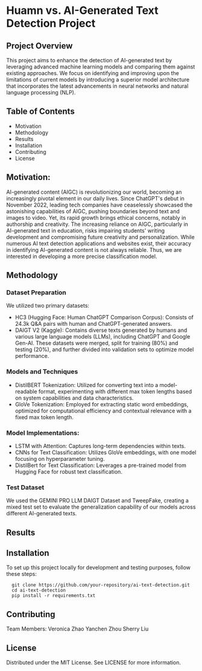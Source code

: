 # Huamn vs. AI-Generated Text Detection Project
## Project Overview
This project aims to enhance the detection of AI-generated text by leveraging advanced machine learning models and comparing them against existing approaches. We focus on identifying and improving upon the limitations of current models by introducing a superior model architecture that incorporates the latest advancements in neural networks and natural language processing (NLP).

## Table of Contents
* Motivation
* Methodology
* Results
* Installation
* Contributing
* License
  
## Motivation:
AI-generated content (AIGC) is revolutionizing our world, becoming an increasingly pivotal element in our daily lives. Since ChatGPT's debut in November 2022, leading tech companies have ceaselessly showcased the astonishing capabilities of AIGC, pushing boundaries beyond text and images to video. Yet, its rapid growth brings ethical concerns, notably in authorship and creativity. The increasing reliance on AIGC, particularly in AI-generated text in education, risks impairing students' writing development and compromising future creativity and personalization. While numerous AI text detection applications and websites exist, their accuracy in identifying AI-generated content is not always reliable. Thus, we are interested in developing a more precise classification model.

## Methodology
### Dataset Preparation
We utilized two primary datasets:

* HC3 (Hugging Face: Human ChatGPT Comparison Corpus): Consists of 24.3k Q&A pairs with human and ChatGPT-generated answers.
* DAIGT V2 (Kaggle): Contains diverse texts generated by humans and various large language models (LLMs), including ChatGPT and Google Gen-AI.
These datasets were merged, split for training (80%) and testing (20%), and further divided into validation sets to optimize model performance.

### Models and Techniques
* DistilBERT Tokenization: Utilized for converting text into a model-readable format, experimenting with different max token lengths based on system capabilities and data characteristics.
* GloVe Tokenization: Employed for extracting static word embeddings, optimized for computational efficiency and contextual relevance with a fixed max token length.

### Model Implementations:
* LSTM with Attention: Captures long-term dependencies within texts.
* CNNs for Text Classification: Utilizes GloVe embeddings, with one model focusing on hyperparameter tuning.
* DistilBert for Text Classification: Leverages a pre-trained model from Hugging Face for robust text classification.

### Test Dataset
We used the GEMINI PRO LLM DAIGT Dataset and TweepFake, creating a mixed test set to evaluate the generalization capability of our models across different AI-generated texts.

## Results

## Installation

To set up this project locally for development and testing purposes, follow these steps:

```
  git clone https://github.com/your-repository/ai-text-detection.git
  cd ai-text-detection
  pip install -r requirements.txt
```

## Contributing
Team Members:
Veronica Zhao
Yanchen Zhou
Sherry Liu

## License
Distributed under the MIT License. See LICENSE for more information.
